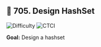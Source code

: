 ## 🧩 705. Design HashSet


<p>
  <img alt="Difficulty" src="https://img.shields.io/badge/Difficulty-Easy-2ecc71?style=for-the-badge">
  
  <img alt="CTCI" src="https://img.shields.io/badge/Source-Elshad kariomov (HashSet)-1e90ff?style=for-the-badge">
</p>

**Goal:** Design a hashset

